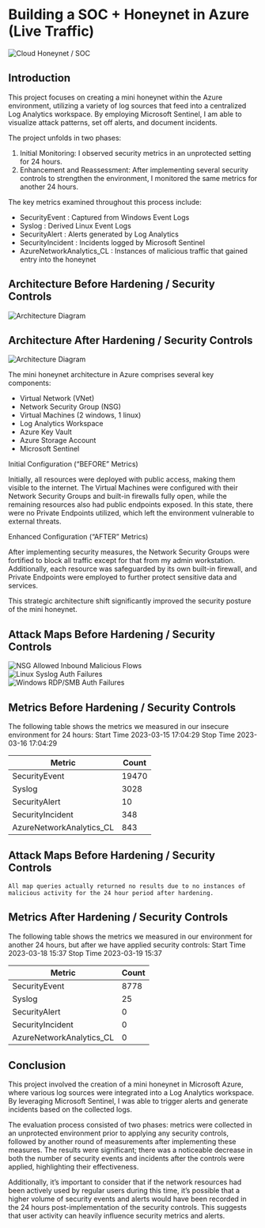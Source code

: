 # Building a SOC + Honeynet in Azure (Live Traffic)
![Cloud Honeynet / SOC](https://i.imgur.com/ZWxe03e.jpg)

## Introduction

This project focuses on creating a mini honeynet within the Azure environment, utilizing a variety of log sources that feed into a centralized Log Analytics workspace. By employing Microsoft Sentinel, I am able to visualize attack patterns, set off alerts, and document incidents.

The project unfolds in two phases:

1.	Initial Monitoring: I observed security metrics in an unprotected setting for 24 hours.
2.	Enhancement and Reassessment: After implementing several security controls to strengthen the environment, I monitored the same metrics for another 24 hours.

The key metrics examined throughout this process include:

- SecurityEvent : Captured from Windows Event Logs
- Syslog : Derived Linux Event Logs
- SecurityAlert : Alerts generated by Log Analytics
- SecurityIncident : Incidents logged by Microsoft Sentinel
- AzureNetworkAnalytics_CL : Instances of malicious traffic that gained entry into the honeynet

## Architecture Before Hardening / Security Controls
![Architecture Diagram](https://i.imgur.com/aBDwnKb.jpg)

## Architecture After Hardening / Security Controls
![Architecture Diagram](https://i.imgur.com/YQNa9Pp.jpg)

The mini honeynet architecture in Azure comprises several key components:

- Virtual Network (VNet)
- Network Security Group (NSG)
- Virtual Machines (2 windows, 1 linux)
- Log Analytics Workspace
- Azure Key Vault
- Azure Storage Account
- Microsoft Sentinel

Initial Configuration (“BEFORE” Metrics)

Initially, all resources were deployed with public access, making them visible to the internet. The Virtual Machines were configured with their Network Security Groups and built-in firewalls fully open, while the remaining resources also had public endpoints exposed. In this state, there were no Private Endpoints utilized, which left the environment vulnerable to external threats.

Enhanced Configuration (“AFTER” Metrics)

After implementing security measures, the Network Security Groups were fortified to block all traffic except for that from my admin workstation. Additionally, each resource was safeguarded by its own built-in firewall, and Private Endpoints were employed to further protect sensitive data and services.

This strategic architecture shift significantly improved the security posture of the mini honeynet.


## Attack Maps Before Hardening / Security Controls
![NSG Allowed Inbound Malicious Flows](https://i.imgur.com/1qvswSX.png)<br>
![Linux Syslog Auth Failures](https://i.imgur.com/G1YgZt6.png)<br>
![Windows RDP/SMB Auth Failures](https://i.imgur.com/ESr9Dlv.png)<br>

## Metrics Before Hardening / Security Controls

The following table shows the metrics we measured in our insecure environment for 24 hours:
Start Time 2023-03-15 17:04:29
Stop Time 2023-03-16 17:04:29

| Metric                   | Count
| ------------------------ | -----
| SecurityEvent            | 19470
| Syslog                   | 3028
| SecurityAlert            | 10
| SecurityIncident         | 348
| AzureNetworkAnalytics_CL | 843

## Attack Maps Before Hardening / Security Controls

```All map queries actually returned no results due to no instances of malicious activity for the 24 hour period after hardening.```

## Metrics After Hardening / Security Controls

The following table shows the metrics we measured in our environment for another 24 hours, but after we have applied security controls:
Start Time 2023-03-18 15:37
Stop Time	2023-03-19 15:37

| Metric                   | Count
| ------------------------ | -----
| SecurityEvent            | 8778
| Syslog                   | 25
| SecurityAlert            | 0
| SecurityIncident         | 0
| AzureNetworkAnalytics_CL | 0

## Conclusion

This project involved the creation of a mini honeynet in Microsoft Azure, where various log sources were integrated into a Log Analytics workspace. By leveraging Microsoft Sentinel, I was able to trigger alerts and generate incidents based on the collected logs.

The evaluation process consisted of two phases: metrics were collected in an unprotected environment prior to applying any security controls, followed by another round of measurements after implementing these measures. The results were significant; there was a noticeable decrease in both the number of security events and incidents after the controls were applied, highlighting their effectiveness.

Additionally, it’s important to consider that if the network resources had been actively used by regular users during this time, it’s possible that a higher volume of security events and alerts would have been recorded in the 24 hours post-implementation of the security controls. This suggests that user activity can heavily influence security metrics and alerts.
